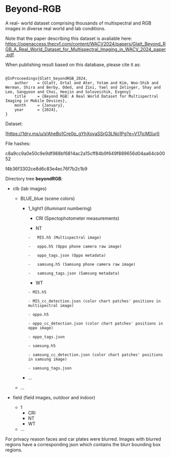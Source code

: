 # Beyond-RGB
A real- world dataset comprising thousands of multispectral and RGB images in diverse real world and lab conditions.

Note that the paper describing this dataset is avaliable here: https://openaccess.thecvf.com/content/WACV2024/papers/Glatt_Beyond_RGB_A_Real_World_Dataset_for_Multispectral_Imaging_in_WACV_2024_paper.pdf. 

When publishing result based on this database, please cite it as:

```

@InProceedings{Glatt_beyondRGB_2024,
    author    = {Glatt, Ortal and Ater, Yotam and Kim, Woo-Shik and Werman, Shira and Berby, Oded, and Zini, Yael and Zelinger, Shay and Lee, Sangyoon and Choi, Heejin and Soloveichik, Evgeny}
    title     = {Beyond RGB: A Real World Dataset for Multispectral Imaging in Mobile Devices},
    month     = {January},
    year      = {2024},
}

```


Dataset:

[https://1drv.ms/u/s!AheBo1Cre0p_gYhXovaSSrG3LNo1Pg?e=V17jcM](url)

File hashes: 

c8a9cc9a0e50c9e9df988bf6814ac2a15cff84b9f649f889656d04aa64cb0052

f4b36f3302ce8d6c83e4ec76f7b2c1b9

Directory tree **beyondRGB**:

- clb (lab images)
    
  - BLUE_blue (scene colors)
  
    
    - 1_light1 (illuminant numbering)
      
        -   CRI (Spectophotometer measurements)
          
        -   NT
          
          -   MIS.h5 (Multispectral image)
            
          -   oppo.h5 (Oppo phone camera raw image)
      
          -   oppo_tags.json (Oppo metadata)
      
          -   samsung.h5 (Samsung phone camera raw image)
      
          -   samsung_tags.json (Samsung metadata)
      
        -   WT
        
          - MIS.h5
        
          - MIS_cc_detection.json (color chart patches' positions in multispectral image)

          - oppo.h5

          - oppo_cc_detection.json (color chart patches' positions in oppo image)

          - oppo_tags.json

          - samsung.h5

          - samsung_cc_detection.json (color chart patches' positions in samsung image)

          - samsung_tags.json
      
    - ...
        
  -  ...

- field (field images, outdoor and indoor)
  - 1
    -  CRI
    -  NT
    -  WT
  - ...

For privacy reason faces and car plates were blurred. Images with blurred regions have a corresponding json which contains the blurr bounding box regions.
